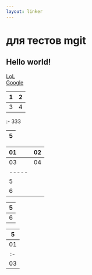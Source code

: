 ```yaml
---
layout: linker
---
```


# для тестов mgit
## Hello world!
[LoL](/)  
[Google](http://google.com)

1 | 2
:---: | :---:
3 | 4

 
:-
333

| 5 |
|:-:|

|01|02|
|:-|:-|
|03|04|
|-----|
|  5  |
|  6  |

| 5 |
|:-:|
| 6 |

|  5  |
|:---:|
|01|02|
|:-|:-|
|03|04|
<script async src="https://comments.app/js/widget.js?2" data-comments-app-website="zuRUPyyL" data-limit="5"></script>
